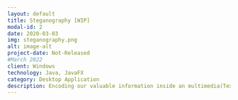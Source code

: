 ```yaml
---
layout: default
title: Steganography [WIP]
modal-id: 2
date: 2020-03-03
img: steganography.png
alt: image-alt
project-date: Not-Released
#March 2022
client: Windows
technology: Java, JavaFX
category: Desktop Application
description: Encoding our valuable information inside an multimedia(Text, Image, Audio, Video) file and decode it whenever needed!! 
---
```


